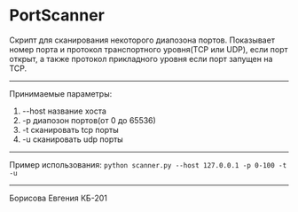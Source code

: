 # PortScanner
Скрипт для сканирования некоторого диапозона портов. Показывает номер порта и протокол транспортного уровня(TCP или UDP), если порт открыт, а также протокол прикладного уровня если порт запущен на TCP.
***
Принимаемые параметры:
1. --host название хоста
2. -p диапозон портов(от 0 до 65536)
3. -t сканировать tcp порты
4. -u сканировать udp порты
***
Пример использования:
`python scanner.py --host 127.0.0.1 -p 0-100 -t -u`
***
Борисова Евгения КБ-201
